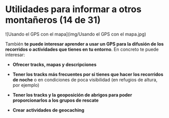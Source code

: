 # Utilidades para informar a otros montañeros (14 de 31)

![Usando el GPS con el mapa](img/Usando el GPS con el mapa.jpg)

También **te puede interesar aprender a usar un GPS para la difusión de los recorridos o actividades que tienes en tu entorno**. En concreto te puede interesar:

*   **Ofrecer tracks, mapas y descripciones**  
    
*   **Tener los tracks más frecuentes por si tienes que hacer los recorridos de noche** o en condiciones de poca visibilidad (en refugios de altura, por ejemplo)  
    
*   **Tener los tracks y la geoposición de abrigos para poder proporcionarlos a los grupos de rescate**  
    
*   **Crear** **actividades de geocaching**  
    